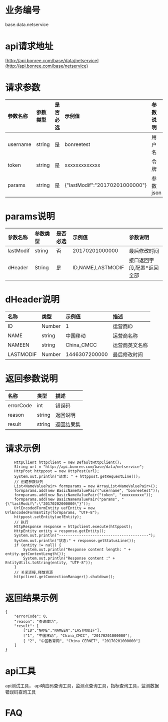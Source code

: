 # **业务编号**

base.data.netservice

# **api请求地址**

[http://api.bonree.com/base/data/netservice](http://api.bonree.com/base/netservice)

# **请求参数**

| 参数名称 | 参数类型 | 是否必选 | 示例值 | 参数说明 |
| :--- | :--- | :--- | :--- | :--- |
| username | string | 是 | bonreetest | 用户名 |
| token | string | 是 | xxxxxxxxxxxxx | 令牌 |
| params | string | 是 | {"lastModif":"20170201000000"} | 参数json |

# **params说明**

| 参数名称 | 参数类型 | 是否必选 | 示例值 | 参数说明 |
| :--- | :--- | :--- | :--- | :--- |
| lastModif | string | 否 | 20170201000000 | 最后修改时间 |
| dHeader | String | 是 | ID,NAME,LASTMODIF | 接口返回字段,配置\*返回全部 |

# **dHeader说明**

| 名称 | 类型 | 示例值 | 描述 |
| :--- | :--- | :--- | :--- |
| ID | Number | 1 | 运营商ID |
| NAME | string | 中国移动 | 运营商名称 |
| NAMEEN | string | China\_CMCC | 运营商英文名称 |
| LASTMODIF | Number | 1446307200000 | 最后修改时间 |

# **返回参数说明**

| 名称 | 类型 | 描述 |
| :--- | :--- | :--- |
| errorCode | int | 错误码 |
| reason | string | 返回说明 |
| result | string | 返回结果集 |

# **请求示例**

```
    HttpClient httpclient = new DefaultHttpClient();
    String url = "http://api.bonree.com/base/data/netservice";
    HttpPost httppost = new HttpPost(url);
    System.out.println("请求: " + httppost.getRequestLine());
    // 创建参数队列
    List<NameValuePair> formparams = new ArrayList<NameValuePair>();
    formparams.add(new BasicNameValuePair("username", "bonreetest"));
    formparams.add(new BasicNameValuePair("token", "xxxxxxxxxx"));
    formparams.add(new BasicNameValuePair("params", "{\"lastModif\":\"20170202000000\"}"));
    UrlEncodedFormEntity uefEntity = new UrlEncodedFormEntity(formparams, "UTF-8");
    httppost.setEntity(uefEntity);
    // 执行
    HttpResponse response = httpclient.execute(httppost);
    HttpEntity entity = response.getEntity();
    System.out.println("----------------------------------------");
    System.out.println("状态:" + response.getStatusLine());
    if (entity != null) {
        System.out.println("Response content length: " + entity.getContentLength());
        System.out.println("Response content :" + EntityUtils.toString(entity, "UTF-8"));
    }
    // 关闭连接,释放资源
    httpclient.getConnectionManager().shutdown();
```

# **返回结果示例**

```
{
    "errorCode": 0,
    "reason": "查询成功",
    "result": [
        ["ID","NAME","NAMEEN","LASTMODIF"],
        ["1", "中国移动", "China_CMCC", "20170201000000"],
        [ "2", "中国教育网", "China_CERNET", "20170201000000"]
    ]
}
```

# **api工具**

api测试工具， api响应码查询工具，监测点查询工具，指标查询工具，监测数据错误码查询工具

# **FAQ**



